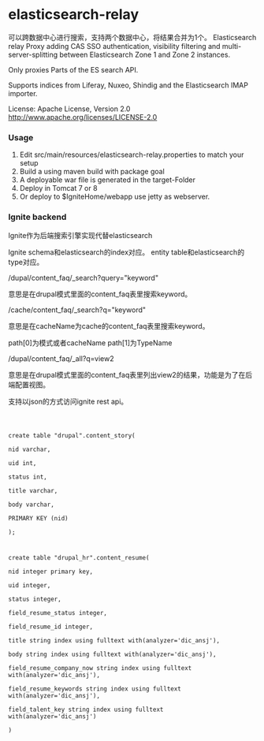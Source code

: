 # elasticsearch-relay

可以跨数据中心进行搜索，支持两个数据中心，将结果合并为1个。
Elasticsearch relay Proxy adding CAS SSO authentication,   visibility filtering and multi-server-splitting between Elasticsearch Zone 1 and Zone 2 instances.

Only proxies Parts of the ES search API.

Supports indices from Liferay,   Nuxeo,   Shindig and the Elasticsearch IMAP importer.

License: Apache License,   Version 2.0 http://www.apache.org/licenses/LICENSE-2.0

### Usage
1. Edit src/main/resources/elasticsearch-relay.properties to match your setup
2. Build a using maven build with package goal
3. A deployable war file is generated in the target-Folder 
4. Deploy in Tomcat 7 or 8
5. Or deploy to $IgniteHome/webapp use jetty as webserver.


### Ignite backend

Ignite作为后端搜索引擎实现代替elasticsearch

Ignite schema和elasticsearch的index对应。
entity table和elasticsearch的type对应。

/dupal/content_faq/_search?query="keyword"

意思是在drupal模式里面的content_faq表里搜索keyword。

/cache/content_faq/_search?q="keyword"

意思是在cacheName为cache的content_faq表里搜索keyword。

path[0]为模式或者cacheName
path[1]为TypeName


/dupal/content_faq/_all?q=view2

意思是在drupal模式里面的content_faq表里列出view2的结果，功能是为了在后端配置视图。


支持以json的方式访问ignite rest api。

<code>

create table "drupal".content_story(   
 nid  varchar,  
 uid int,   
 status int,   
 title varchar,  
 body varchar,  
 PRIMARY KEY (nid)  
);  

create table "drupal_hr".content_resume(  
 nid  integer primary key,    
 uid integer,    
 status integer,    
 field_resume_status integer,  
 field_resume_id integer,  
 title string index using fulltext with(analyzer='dic_ansj'),  
 body string index using fulltext with(analyzer='dic_ansj'),  
 field_resume_company_now string index using fulltext with(analyzer='dic_ansj'),  
 field_resume_keywords string index using fulltext with(analyzer='dic_ansj'),  
 field_talent_key string index using fulltext with(analyzer='dic_ansj')  
)  
 
</code>
